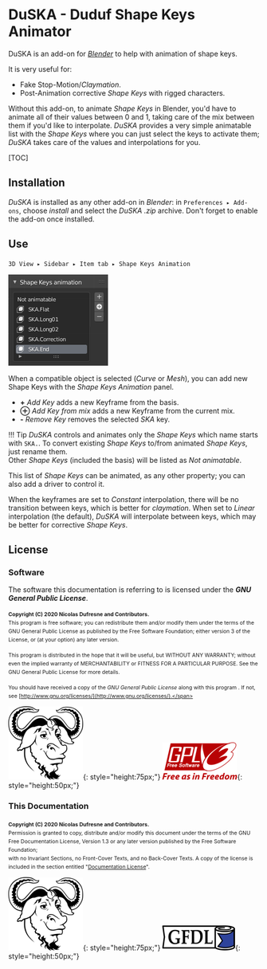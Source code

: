 # DuSKA - Duduf Shape Keys Animator

DuSKA is an add-on for [*Blender*](http://blender.org) to help with animation of shape keys.

It is very useful for:

- Fake Stop-Motion/*Claymation*.
- Post-Animation corrective *Shape Keys* with rigged characters.

Without this add-on, to animate *Shape Keys* in Blender, you'd have to animate all of their values between 0 and 1, taking care of the mix between them if you'd like to interpolate. *DuSKA* provides a very simple animatable list with the *Shape Keys* where you can just select the keys to activate them; *DuSKA* takes care of the values and interpolations for you.

[TOC]

## Installation

*DuSKA* is installed as any other add-on in *Blender*: in `Preferences ▸ Add-ons`, choose *install* and select the *DuSKA* *.zip* archive. Don't forget to enable the add-on once installed.

## Use

`3D View ▸ Sidebar ▸ Item tab ▸ Shape Keys Animation`

![](img/captures/duska-panel.png)

When a compatible object is selected (*Curve* or *Mesh*), you can add new Shape Keys with the *Shape Keys Animation* panel.

- **+** *Add Key* adds a new Keyframe from the basis.
- **⊕** *Add Key from mix* adds a new Keyframe from the current mix.
- **-** *Remove Key* removes the selected *SKA* key.

!!! Tip
    *DuSKA* controls and animates only the *Shape Keys* which name starts with `SKA.`. To convert existing *Shape Keys* to/from animated *Shape Keys*, just rename them.  
    Other *Shape Keys* (included the basis) will be listed as *Not animatable*.

This list of *Shape Keys* can be animated, as any other property; you can also add a driver to control it.

When the keyframes are set to *Constant* interpolation, there will be no transition between keys, which is better for *claymation*. When set to *Linear* interpolation (the default), *DuSKA* will interpolate between keys, which may be better for corrective *Shape Keys*.

## License

### Software

The software this documentation is referring to is licensed under the ***GNU General Public License***.

<span style="font-size:0.75em;">**Copyright (C)  2020 Nicolas Dufresne and Contributors.**  
This program is free software; you can redistribute them and/or modify them under the terms of the GNU General Public License as published by the Free Software Foundation; either version 3 of the License, or (at your option) any later version.</span>

<span style="font-size:0.75em;">This program is distributed in the hope that it will be useful, but WITHOUT ANY WARRANTY; without even the implied warranty of MERCHANTABILITY or FITNESS FOR A PARTICULAR PURPOSE. See the GNU General Public License for more details.</span>

<span style="font-size:0.75em;">You should have received a copy of the *GNU General Public License* along with this program . If not, see [http://www.gnu.org/licenses/](http://www.gnu.org/licenses/).</span>

![GNU](img/licenses/gnu.png){: style="height:75px;"} ![GPL3](img/licenses/gplv3.png){: style="height:50px;"}

### This Documentation

<span style="font-size:0.75em;">**Copyright (C)  2020 Nicolas Dufresne and Contributors.**  
Permission is granted to copy, distribute and/or modify this document under the terms of the GNU Free Documentation License, Version 1.3 or any later version published by the Free Software Foundation;  
with no Invariant Sections, no Front-Cover Texts, and no Back-Cover Texts.
A copy of the license is included in the section entitled "[Documentation License](licenses/gfdl.md)".</span>

![GNU](img/licenses/gnu.png){: style="height:75px;"} ![GFDL](img/licenses/gfdl-logo.png){: style="height:50px;"}